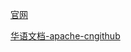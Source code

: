 [官网](https://scikitlearn.org/)

[华语文档-apache-cn](https://sklearn.apachecn.org)[github](https://github.com/apachecn/scikit-learn-doc-zh/)
